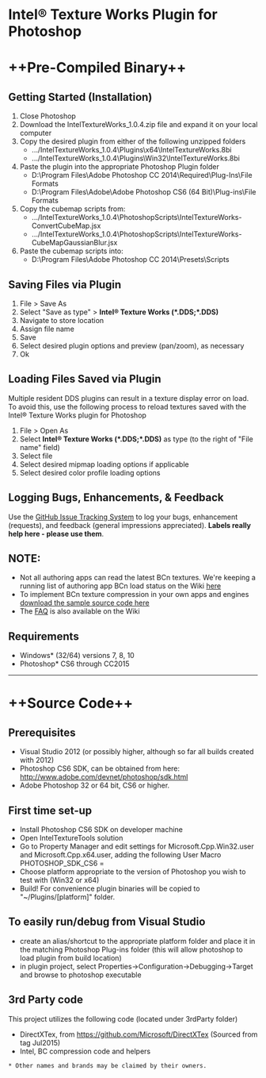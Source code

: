 # Intel&reg; Texture Works Plugin for Photoshop

# ++Pre-Compiled Binary++
## Getting Started (Installation)
1. Close Photoshop
2. Download the IntelTextureWorks_1.0.4.zip file and expand it on your local computer
3. Copy the desired plugin from either of the following unzipped folders
	* .../IntelTextureWorks_1.0.4\Plugins\x64\IntelTextureWorks.8bi
	* .../IntelTextureWorks_1.0.4\Plugins\Win32\IntelTextureWorks.8bi
4. Paste the plugin into the appropriate Photoshop Plugin folder
	* D:\Program Files\Adobe Photoshop CC 2014\Required\Plug-Ins\File Formats
	* D:\Program Files\Adobe\Adobe Photoshop CS6 (64 Bit)\Plug-ins\File Formats
5. Copy the cubemap scripts from:
	* .../IntelTextureWorks_1.0.4\PhotoshopScripts\IntelTextureWorks-ConvertCubeMap.jsx
	* .../IntelTextureWorks_1.0.4\PhotoshopScripts\IntelTextureWorks-CubeMapGaussianBlur.jsx
6. Paste the cubemap scripts into:
	* D:\Program Files\Adobe Photoshop CC 2014\Presets\Scripts

## Saving Files via Plugin
1. File > Save As
2. Select "Save as type" > **Intel&reg; Texture Works (\*.DDS;\*.DDS)**
2. Navigate to store location
3. Assign file name
4. Save
5. Select desired plugin options and preview (pan/zoom), as necessary
6. Ok

## Loading Files Saved via Plugin
Multiple resident DDS plugins can result in a texture display error on load. To avoid this, use the following process to reload textures saved with the Intel&reg; Texture Works plugin for Photoshop

1. File > Open As
2. Select **Intel&reg; Texture Works (\*.DDS;\*.DDS)** as type (to the right of "File name" field)
3. Select file
4. Select desired mipmap loading options if applicable
5. Select desired color profile loading options

## Logging Bugs, Enhancements, & Feedback
Use the [GitHub Issue Tracking System](https://github.com/GameTechDev/Intel-Texture-Works-Plugin/issues) to log your bugs, enhancement (requests), and feedback (general impressions appreciated). **Labels really help here - please use them**.

## NOTE:
* Not all authoring apps can read the latest BCn textures. We're keeping a running list of authoring app BCn load status on the Wiki [here](https://github.com/GameTechDev/Intel-Texture-Works-Plugin/wiki/BCn-App-Support)
* To implement BCn texture compression in your own apps and engines [download the sample source code here](https://software.intel.com/en-us/articles/fast-ispc-texture-compressor-update)
* The [FAQ](https://github.com/GameTechDev/Intel-Texture-Works-Plugin/wiki/FAQ) is also available on the Wiki

## Requirements

* Windows\* (32/64) versions 7, 8, 10
* Photoshop\* CS6 through CC2015



* * *


# ++Source Code++
## Prerequisites ##

- Visual Studio 2012 (or possibly higher, although so far all builds created with 2012)
- Photoshop CS6 SDK, can be obtained from here: http://www.adobe.com/devnet/photoshop/sdk.html
- Adobe Photoshop 32 or 64 bit, CS6 or higher.

## First time set-up ##

- Install Photoshop CS6 SDK on developer machine
- Open IntelTextureTools solution 
- Go to Property Manager and edit settings for Microsoft.Cpp.Win32.user and Microsoft.Cpp.x64.user, adding the following User Macro
	PHOTOSHOP_SDK_CS6 = <full path to location of Photoshop CS6 SDK> 
- Choose platform appropriate to the version of Photoshop you wish to test with (Win32 or x64)
- Build! For convenience plugin binaries will be copied to "~/Plugins/[platform]" folder.

## To easily run/debug from Visual Studio ##

- create an alias/shortcut to the appropriate platform folder and place it in the matching Photoshop Plug-ins folder (this will allow photoshop to load plugin from build location) 
- in plugin project, select Properties->Configuration->Debugging->Target and browse to photoshop executable

## 3rd Party code ## 

This project utilizes the following code (located under 3rdParty folder)
- DirectXTex, from https://github.com/Microsoft/DirectXTex (Sourced from tag Jul2015)
- Intel, BC compression code and helpers 


```
* Other names and brands may be claimed by their owners.
```